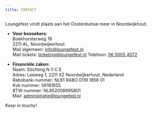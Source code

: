 ```yaml
---
title: CONTACT
---
```

Loungefest vindt plaats aan het Oosterduinse meer in Noordwijkhout.

* **Voor bezoekers:**\
  Boekhorsterweg 18 \
  2211 AL, Noordwijkerhout\
  Mail algemeen: [info@loungefest.nl](mailto:info@loungefest.nl)\
  Mail tickets: [ticketing@loungefest.nl](mailto:ticketing@loungefest.nl)
  Telefoon: [06 5005 4072](tel:0650054072)


* **Financiële zaken:**\
  Naam: Stichting N.Y.C.E.\
  Adres: Leeweg 1, 2211 XZ Noordwijkerhout, Nederland\
  Rabobank-nummer: NL81 RABO 0119 1856 01 \
  Kvk-nummer: 56181655\
  BTW-nummer: NL852008995B01\
  Mail: [administratie@loungefest.nl](mailto:administratie@loungefest.nl)

*Keep in touchy!*
